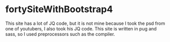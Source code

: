 # fortySiteWithBootstrap4
This site has a lot of JQ code, but it is not mine because I took the psd from one of youtubers, I also took his JQ code. 
This site is written in pug and sass, so I used preprocessors such as the compiler.
